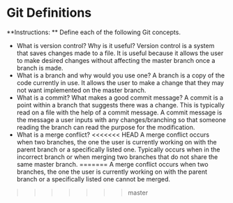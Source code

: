 # Git Definitions

**Instructions: ** Define each of the following Git concepts.

* What is version control?  Why is it useful?
	Version control is a system that saves changes made to a file. It is useful because it allows the user to make desired changes without affecting the master branch once a branch is made.
* What is a branch and why would you use one?
	A branch is a copy of the code currently in use. It allows the user to make a change that they may not want implemented on the master branch.
* What is a commit? What makes a good commit message?
	A commit is a point within a branch that suggests there was a change. This is typically read on a file with the help of a commit message. A commit message is the message a user inputs with any changes/branching so that someone reading the branch can read the purpose for the modification.
* What is a merge conflict?
<<<<<<< HEAD
	A merge conflict occurs when two branches, the one the user is currently working on with the parent branch or a specifically listed one. Typically occurs when in the incorrect branch or when merging two branches that do not share the same master branch.
=======
	A merge conflict occurs when two branches, the one the user is currently working on with the parent branch or a specifically listed one cannot be merged.
>>>>>>> master
